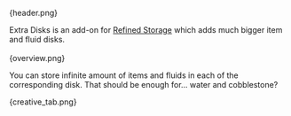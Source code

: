 {header.png}

Extra Disks is an add-on for [Refined Storage](https://www.curseforge.com/minecraft/mc-mods/refined-storage/) which 
adds much bigger item and fluid disks.
<br><br>
{overview.png}

You can store infinite amount of items and fluids in each of the corresponding disk. That should be enough for... water and cobblestone?

{creative_tab.png}
<br>
